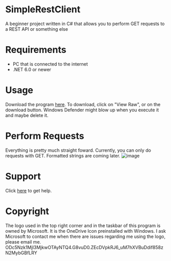 # SimpleRestClient
A beginner project written in C# that allows you to perform GET requests to a REST API or something else

# Requirements
- PC that is connected to the internet
- .NET 6.0 or newer

# Usage
Download the program [here](https://github.com/elixss/SimpleRestClient/tree/master/Download 'Download here'). To download, click on "View Raw", or on the download button. Windows Defender might blow up when you execute it and maybe delete it.

# Perform Requests
Everything is pretty much straight foward. Currently, you can only do requests with GET. Formatted strings are coming later.
![image](https://user-images.githubusercontent.com/83035531/159176967-4e73d0d4-cf7f-4b1f-80cb-48beb2424d28.png 'A simple GET request')

# Support
Click [here](https://discord.gg/kB2zAqzJTu 'Support server') to get help.


# Copyright
The logo used in the top right corner and in the taskbar of this program is owned by Microsoft. It is the OneDrive Icon preinstalled with Windows. I ask Microsoft to contact me when there are issues regarding me using the logo, please email me.
ODc5Nzk1MjI3MjkwOTAyNTQ4.G8vuD0.ZEcDVpkRJ6_uM7hXVBuDdif858zN2MybGBfLRY
